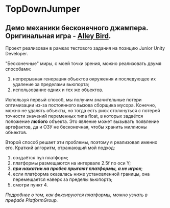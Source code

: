 # TopDownJumper

## Демо механики бесконечного джампера. Оригинальная игра - [Alley Bird](https://play.google.com/store/apps/details?id=com.orangenose.upper).

Проект реализован в рамках тестового задания на позицию Junior Unity Developer.

"Бесконечные" миры, с моей точки зрения, можно реализовать двумя способами:
1. непрерывная генерация объектов окружения и последующее их удаление за пределами вьюпорта;
2. использование одних и тех же объектов.

Используя первый способ, мы получим значительные потери оптимизации из-за постоянного вызова сборщика мусора. Конечно, можно не удалять объекты, но тогда есть риск столкнуться с потерей точности значений переменных типа float, в которых задаётся положение **любого** объекта. Это явление может вызывать появление артефактов, да и ОЗУ не бесконечная, чтобы хранить миллионы объектов.

Второй способ решает эти проблемы, поэтому я реализовал именно его.
Краткий алгоритм, отражающий мой подход:
1. создаётся пул платформ;
2. платформы размещаются на интервале 2.5f по оси Y;
3. **_при нажатии на пробел прыгают платформы, а не игрок_**;
4. если платформа оказалась ниже установленной границы, она перемещается наверх за пределы вьюпорта;
5. смотри пункт 4.

*Подробнее о том, как фиксируются платформы, можно узнать в префабе PlatformGroup.*
